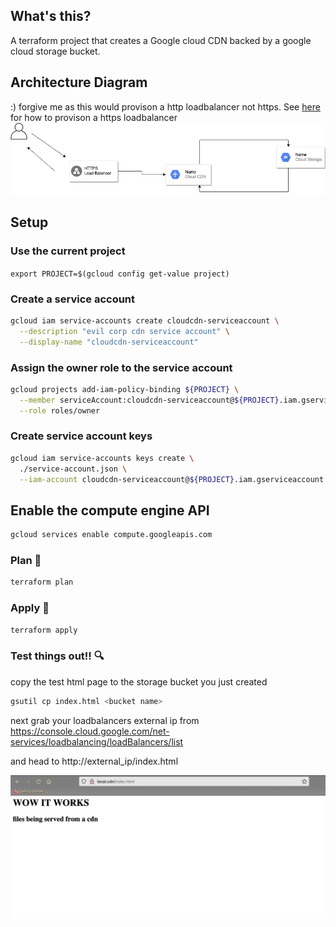 ## What's this?
A terraform project that creates a Google cloud CDN backed by a google cloud storage bucket.  

## Architecture Diagram 
:) forgive me as this would provison a http loadbalancer not https. See [here](https://registry.terraform.io/providers/hashicorp/google/latest/docs/resources/compute_target_https_proxy) for how to provison a https loadbalancer
![image](./architecture.png)



## Setup 

### Use the current project
`export PROJECT=$(gcloud config get-value project)`

### Create a service account
```bash
gcloud iam service-accounts create cloudcdn-serviceaccount \
  --description "evil corp cdn service account" \
  --display-name "cloudcdn-serviceaccount"
```

### Assign the owner role to the service account
```bash
gcloud projects add-iam-policy-binding ${PROJECT} \
  --member serviceAccount:cloudcdn-serviceaccount@${PROJECT}.iam.gserviceaccount.com \
  --role roles/owner
```

### Create service account keys
```bash
gcloud iam service-accounts keys create \
  ./service-account.json \
  --iam-account cloudcdn-serviceaccount@${PROJECT}.iam.gserviceaccount.com
```

## Enable the compute engine API
```bash
gcloud services enable compute.googleapis.com
```

### Plan  :memo:
```bash
terraform plan
```

### Apply :rotating_light:
```bash
terraform apply
```

### Test things out!! :mag:
copy the test html page to the storage bucket you just created

```bash 
gsutil cp index.html <bucket name>
```

next grab your loadbalancers external ip from https://console.cloud.google.com/net-services/loadbalancing/loadBalancers/list

and head to http://external_ip/index.html

![htmlpage](./index.png)



